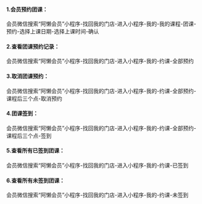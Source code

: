 #### 1.会员预约团课：

会员微信搜索“阿懒会员”小程序-找回我的门店-进入小程序-我的-我的课程-团课-预约-选择上课日期-选择上课时间-确认

#### 2.查看团课预约记录：

会员微信搜索“阿懒会员”小程序-找回我的门店-进入小程序-我的-约课-全部预约

#### 3.取消团课预约：

会员微信搜索“阿懒会员”小程序-找回我的门店-进入小程序-我的-约课-全部预约-课程后三个点-取消预约

#### 4.团课签到：

会员微信搜索“阿懒会员”小程序-找回我的门店-进入小程序-我的-约课-全部预约-课程后三个点-签到

#### 5.查看所有已签到团课：

会员微信搜索“阿懒会员”小程序-找回我的门店-进入小程序-我的-约课-已签到

#### 6.查看所有未签到团课：

会员微信搜索“阿懒会员”小程序-找回我的门店-进入小程序-我的-约课-未签到

